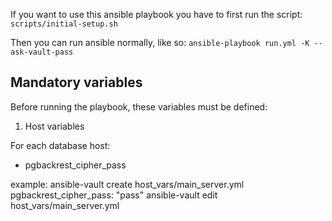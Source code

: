 If you want to use this ansible playbook you have to first run the script: `scripts/initial-setup.sh`

Then you can run ansible normally, like so:
`ansible-playbook run.yml -K --ask-vault-pass`

## Mandatory variables

Before running the playbook, these variables must be defined:

1. Host variables

For each database host:
- pgbackrest_cipher_pass

example: 
ansible-vault create host_vars/main_server.yml
pgbackrest_cipher_pass: "pass"
ansible-vault edit host_vars/main_server.yml